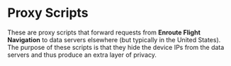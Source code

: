 # Proxy Scripts

These are proxy scripts that forward requests from **Enroute Flight Navigation**
to data servers elsewhere (but typically in the United States). The purpose of 
these scripts is that they hide the device IPs from the data servers and thus 
produce an extra layer of privacy.

